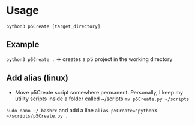# Usage
`python3 p5Create [target_directory]`

## Example
`python3 p5Create .` -> creates a p5 project in the working directory

## Add alias (linux)
- Move p5Create script somewhere permanent. Personally, I keep my utility scripts inside a folder called ~/scripts
`mv p5Create.py ~/scripts`

`sudo nano ~/.bashrc` and add a line `alias p5Create='python3 ~/scripts/p5Create.py .`
